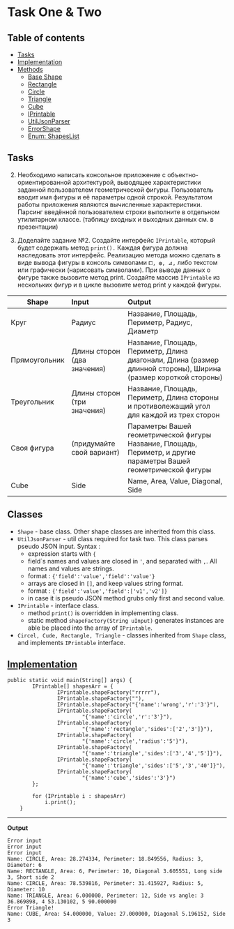 # Task One & Two
## Table of contents
* [Tasks](#tasks)
* [Implementation](./MainShape.java)
* [Methods](./methods)
    * [Base Shape](./methods/Shape.java)
    * [Rectangle](./methods/Rectangle.java)
    * [Circle](./methods/Circle.java)
    * [Triangle](./methods/Triangle.java)
    * [Cube](./methods/Cube.java)
    * [IPrintable](./methods/IPrintable.java)
    * [UtilJsonParser](./methods/UtilJsonParser.java)
    * [ErrorShape](./methods/ErrorShape.java)
    * [Enum: ShapesList](./methods/ShapesList.java)

## Tasks
2. Необходимо написать консольное приложение с объектно-ориентированной
архитектурой, выводящее характеристики заданной пользователем 
геометрической фигуры. Пользователь вводит имя фигуры и её 
параметры одной строкой. Результатом работы приложения являются 
вычисленные характеристики. Парсинг введённой пользователем строки
выполните в отдельном утилитарном классе. 
(таблицу входных и выходных данных см. в презентации)


3. Доделайте задание №2. Создайте интерфейс `IPrintable`, 
который будет содержать метод `print().` Каждая фигура должна 
наследовать этот интерфейс. Реализацию метода можно сделать в 
виде вывода фигуры в консоль символами `⧠, ◍, ⊿,` либо текстом 
или графически (нарисовать символами). При выводе данных о 
фигуре также вызовите метод print. Создайте массив `IPrintable` 
из нескольких фигур и в цикле вызовите метод print у каждой фигуры.

| Shape         | Input                       | Output                                                                                                            |
|---------------|:----------------------------|:------------------------------------------------------------------------------------------------------------------|
| Круг          | Радиус                      | Название, Площадь, Периметр, Радиус, Диаметр                                                                      |
| Прямоугольник | Длины сторон (два значения) | Название, Площадь, Периметр, Длина диагонали, Длина (размер длинной стороны), Ширина (размер короткой стороны)    |   
| Треугольник   | Длины сторон (три значения) | Название, Площадь, Периметр, Длина стороны и противолежащий угол для каждой из трех сторон                        |
| Своя фигура   | (придумайте свой вариант)   | Параметры Вашей геометрической фигуры Название, Площадь, Периметр, и другие параметры Вашей геометрической фигуры |
| Cube          | Side                        | Name, Area, Value, Diagonal, Side                                                                                 |

## Classes

* `Shape` - base class. Other shape classes are inherited from this class.
* `UtilJsonParser` - util class required for task two. This class
 parses pseudo JSON input. Syntax :
  * expression starts with `{`
  * field\`s names and values are closed in `'`, 
  and separated with `,`. All names and
  values are strings.
  * format : `{'field':'value','field':'value'}`
  * arrays are closed in `[]`, and keep values string format.
  * format : `{'field':'value','field':['v1','v2']}`
  * in case it is pseudo JSON method grubs only first
  and second value.
* `IPrintable` - interface class.
  * method `print()` is overridden in implementing class.
  * static method `shapeFactory(String uInput)` generates instances
are able be placed into the array of `IPrintable`.  
* `Circel, Cude, Rectangle, Triangle` - classes inherited from 
`Shape` class, and implements `IPrintable` interface.

## [Implementation](./MainShape.java)
```
public static void main(String[] args) {
        IPrintable[] shapesArr = {
                IPrintable.shapeFactory("rrrrr"),
                IPrintable.shapeFactory(""),
                IPrintable.shapeFactory("{'name':'wrong','r':'3'}"),
                IPrintable.shapeFactory(
                        "{'name':'circle','r':'3'}"),
                IPrintable.shapeFactory(
                        "{'name':'rectangle','sides':['2','3']}"),
                IPrintable.shapeFactory(
                        "{'name':'circle','radius':'5'}"),
                IPrintable.shapeFactory(
                        "{'name':'triangle','sides':['3','4','5']}"),
                IPrintable.shapeFactory(
                        "{'name':'triangle','sides':['5','3','40']}"),
                IPrintable.shapeFactory(
                        "{'name':'cube','sides':'3'}")
        };

        for (IPrintable i : shapesArr)
            i.print();
    }
```
---
<b>Output</b>
```
Error input
Error input
Error input
Name: CIRCLE, Area: 28.274334, Perimeter: 18.849556, Radius: 3, Diameter: 6
Name: RECTANGLE, Area: 6, Perimeter: 10, Diagonal 3.605551, Long side 3, Short side 2
Name: CIRCLE, Area: 78.539816, Perimeter: 31.415927, Radius: 5, Diameter: 10
Name: TRIANGLE, Area: 6.000000, Perimeter: 12, Side vs angle: 3 36.869898, 4 53.130102, 5 90.000000
Error Triangle!
Name: CUBE, Area: 54.000000, Value: 27.000000, Diagonal 5.196152, Side 3
```